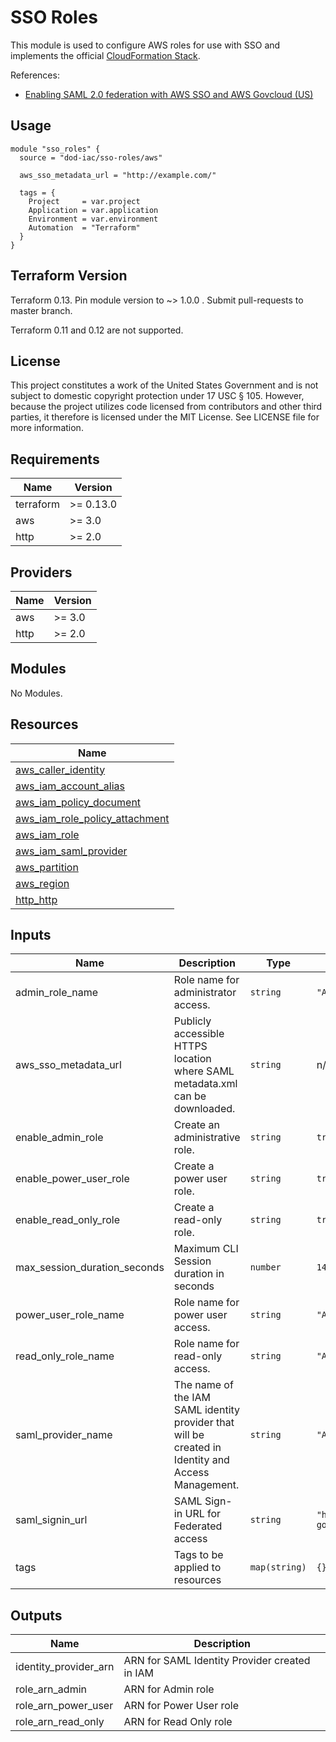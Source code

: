 # SSO Roles

This module is used to configure AWS roles for use with SSO and implements the official
[CloudFormation Stack](https://debrosse-cloudformation-templates.s3-us-gov-west-1.amazonaws.com/aws-gov-cloud-default-aws-sso-roles.template).

References:

* [Enabling SAML 2.0 federation with AWS SSO and AWS Govcloud (US)](https://aws.amazon.com/blogs/publicsector/enabling-saml-2-0-federation-aws-sso-aws-govcloud-us/)

## Usage

```hcl
module "sso_roles" {
  source = "dod-iac/sso-roles/aws"

  aws_sso_metadata_url = "http://example.com/"

  tags = {
    Project     = var.project
    Application = var.application
    Environment = var.environment
    Automation  = "Terraform"
  }
}
```

## Terraform Version

Terraform 0.13. Pin module version to ~> 1.0.0 . Submit pull-requests to master branch.

Terraform 0.11 and 0.12 are not supported.

## License

This project constitutes a work of the United States Government and is not subject to domestic copyright protection under 17 USC § 105.  However, because the project utilizes code licensed from contributors and other third parties, it therefore is licensed under the MIT License.  See LICENSE file for more information.

## Requirements

| Name | Version |
|------|---------|
| terraform | >= 0.13.0 |
| aws | >= 3.0 |
| http | >= 2.0 |

## Providers

| Name | Version |
|------|---------|
| aws | >= 3.0 |
| http | >= 2.0 |

## Modules

No Modules.

## Resources

| Name |
|------|
| [aws_caller_identity](https://registry.terraform.io/providers/hashicorp/aws/3.0/docs/data-sources/caller_identity) |
| [aws_iam_account_alias](https://registry.terraform.io/providers/hashicorp/aws/3.0/docs/data-sources/iam_account_alias) |
| [aws_iam_policy_document](https://registry.terraform.io/providers/hashicorp/aws/3.0/docs/data-sources/iam_policy_document) |
| [aws_iam_role_policy_attachment](https://registry.terraform.io/providers/hashicorp/aws/3.0/docs/resources/iam_role_policy_attachment) |
| [aws_iam_role](https://registry.terraform.io/providers/hashicorp/aws/3.0/docs/resources/iam_role) |
| [aws_iam_saml_provider](https://registry.terraform.io/providers/hashicorp/aws/3.0/docs/resources/iam_saml_provider) |
| [aws_partition](https://registry.terraform.io/providers/hashicorp/aws/3.0/docs/data-sources/partition) |
| [aws_region](https://registry.terraform.io/providers/hashicorp/aws/3.0/docs/data-sources/region) |
| [http_http](https://registry.terraform.io/providers/hashicorp/http/2.0/docs/data-sources/http) |

## Inputs

| Name | Description | Type | Default | Required |
|------|-------------|------|---------|:--------:|
| admin\_role\_name | Role name for administrator access. | `string` | `"AWS_SSO_AdministratorAccessRole"` | no |
| aws\_sso\_metadata\_url | Publicly accessible HTTPS location where SAML metadata.xml can be downloaded. | `string` | n/a | yes |
| enable\_admin\_role | Create an administrative role. | `string` | `true` | no |
| enable\_power\_user\_role | Create a power user role. | `string` | `true` | no |
| enable\_read\_only\_role | Create a read-only role. | `string` | `true` | no |
| max\_session\_duration\_seconds | Maximum CLI Session duration in seconds | `number` | `14400` | no |
| power\_user\_role\_name | Role name for power user access. | `string` | `"AWS_SSO_PowerUserAccessRole"` | no |
| read\_only\_role\_name | Role name for read-only access. | `string` | `"AWS_SSO_ReadOnlyAccessRole"` | no |
| saml\_provider\_name | The name of the IAM SAML identity provider that will be created in Identity and Access Management. | `string` | `"AWS-SSO"` | no |
| saml\_signin\_url | SAML Sign-in URL for Federated access | `string` | `"https://signin.amazonaws-us-gov.com/saml"` | no |
| tags | Tags to be applied to resources | `map(string)` | `{}` | no |

## Outputs

| Name | Description |
|------|-------------|
| identity\_provider\_arn | ARN for SAML Identity Provider created in IAM |
| role\_arn\_admin | ARN for Admin role |
| role\_arn\_power\_user | ARN for Power User role |
| role\_arn\_read\_only | ARN for Read Only role |
